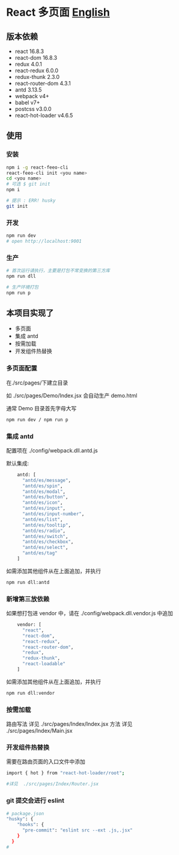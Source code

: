 # React 多页面 [English](./README.md)

## 版本依赖

- react 16.8.3
- react-dom 16.8.3
- redux 4.0.1
- react-redux 6.0.0
- redux-thunk 2.3.0
- react-router-dom 4.3.1
- antd 3.13.5
- webpack v4+
- babel v7+
- postcss v3.0.0
- react-hot-loader v4.6.5

## 使用

### 安装

```bash
npm i -g react-feeo-cli
react-feeo-cli init <you name>
cd <you name>
# 可选 $ git init
npm i

# 提示 : ERR! husky
git init
```

### 开发

```bash
npm run dev
# open http://localhost:9001
```

### 生产

```bash
# 首次运行请执行，主要是打包不常变换的第三方库
npm run dll

# 生产环境打包
npm run p
```

## 本项目实现了

- 多页面
- 集成 antd
- 按需加载
- 开发组件热替换

### 多页面配置

在./src/pages/下建立目录

如 ./src/pages/Demo/Index.jsx 会自动生产 demo.html

通常 Demo 目录首先字母大写

```bash
npm run dev / npm run p
```

### 集成 antd

配置项在 ./config/webpack.dll.antd.js

默认集成:

```bash
    antd: [
      "antd/es/message",
      "antd/es/spin",
      "antd/es/modal",
      "antd/es/button",
      "antd/es/icon",
      "antd/es/input",
      "antd/es/input-number",
      "antd/es/list",
      "antd/es/tooltip",
      "antd/es/radio",
      "antd/es/switch",
      "antd/es/checkbox",
      "antd/es/select",
      "antd/es/tag"
    ]
```

如需添加其他组件从在上面追加，并执行

```bash
npm run dll:antd
```

### 新增第三放依赖

如果想打包进 vendor 中，请在 ./config/webpack.dll.vendor.js 中追加

```bash
    vendor: [
      "react",
      "react-dom",
      "react-redux",
      "react-router-dom",
      "redux",
      "redux-thunk",
      "react-loadable"
    ]
```

如需添加其他组件从在上面追加，并执行

```bash
npm run dll:vendor
```

### 按需加载

路由写法 详见 ./src/pages/Index/Index.jsx
方法 详见 ./src/pages/Index/Main.jsx

### 开发组件热替换

需要在路由页面的入口文件中添加

```bash
import { hot } from "react-hot-loader/root";

#详见  ./src/pages/Index/Router.jsx

```

### git 提交会进行 eslint

```bash
# package.json
"husky": {
    "hooks": {
      "pre-commit": "eslint src --ext .js,.jsx"
    }
  }
#
```
